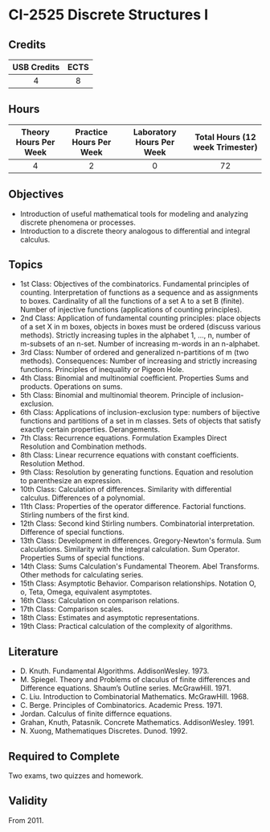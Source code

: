 # CI-2525 Discrete Structures I

## Credits

| USB Credits | ECTS |
|:-----------:|:----:|
|      4      |   8  |

## Hours

| Theory Hours Per Week | Practice Hours Per Week | Laboratory Hours Per Week | Total Hours (12 week Trimester) |
|:---------------------:|:-----------------------:|:-------------------------:|:-------------------------------:|
|           4           |            2            |             0             |                72               |

## Objectives

* Introduction of useful mathematical tools for modeling and analyzing discrete phenomena or processes.
* Introduction to a discrete theory analogous to differential and integral calculus.

## Topics

* 1st Class: Objectives of the combinatorics. Fundamental principles of counting. Interpretation of functions as a sequence and as assignments to boxes. Cardinality of all the functions of a set A to a set B (finite). Number of injective functions (applications of counting principles).
* 2nd Class: Application of fundamental counting principles: place objects of a set X in m boxes, objects in boxes must be ordered (discuss various methods). Strictly increasing tuples in the alphabet 1, ..., n, number of m-subsets of an n-set. Number of increasing m-words in an n-alphabet.
* 3rd Class: Number of ordered and generalized n-partitions of m (two methods). Consequences: Number of increasing and strictly increasing functions. Principles of inequality or Pigeon Hole.
* 4th Class: Binomial and multinomial coefficient. Properties Sums and products. Operations on sums.
* 5th Class: Binomial and multinomial theorem. Principle of inclusion-exclusion.
* 6th Class: Applications of inclusion-exclusion type: numbers of bijective functions and partitions of a set in m classes. Sets of objects that satisfy exactly certain properties. Derangements.
* 7th Class: Recurrence equations. Formulation Examples Direct Resolution and Combination methods.
* 8th Class: Linear recurrence equations with constant coefficients. Resolution Method.
* 9th Class: Resolution by generating functions. Equation and resolution to parenthesize an expression.
* 10th Class: Calculation of differences. Similarity with differential calculus. Differences of a polynomial.
* 11th Class: Properties of the operator difference. Factorial functions. Stirling numbers of the first kind.
* 12th Class: Second kind Stirling numbers. Combinatorial interpretation. Difference of special functions.
* 13th Class: Development in differences. Gregory-Newton's formula. Sum calculations. Similarity with the integral calculation. Sum Operator. Properties Sums of special functions.
* 14th Class: Sums Calculation's Fundamental Theorem. Abel Transforms. Other methods for calculating series.
* 15th Class: Asymptotic Behavior. Comparison relationships. Notation O, o, Teta, Omega, equivalent asymptotes.
* 16th Class: Calculation on comparison relations.
* 17th Class: Comparison scales.
* 18th Class: Estimates and asymptotic representations.
* 19th Class: Practical calculation of the complexity of algorithms.

## Literature

* D. Knuth. Fundamental Algorithms. AddisonWesley. 1973.
* M. Spiegel. Theory and Problems of claculus of finite differences and Difference equations. Shaum’s Outline series. McGrawHill. 1971.
* C. Liu. Introduction to Combinatorial Mathematics. McGrawHill. 1968.
* C. Berge. Principles of Combinatorics. Academic Press. 1971.
* Jordan. Calculus of finite differnce equations.
* Grahan, Knuth, Patasnik. Concrete Mathematics. AddisonWesley. 1991.
* N. Xuong, Mathematiques Discretes. Dunod. 1992.

## Required to Complete

Two exams, two quizzes and homework.

## Validity

From 2011.
